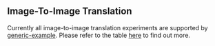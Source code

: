 ## Image-To-Image Translation

Currently all image-to-image translation experiments are supported by [generic-example](../generic-example/). Please refer to the table [here](../README.md#image-to-image-translation) to find out more.
